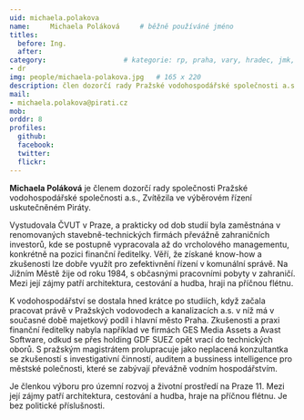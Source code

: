 ```yaml
---
uid: michaela.polakova
name:     Michaela Poláková  	# běžně používáné jméno
titles:
  before: Ing.
  after: 
category:                 	# kategorie: rp, praha, vary, hradec, jmk, senat
- dr
img: people/michaela-polakova.jpg   # 165 x 220
description: člen dozorčí rady Pražské vodohospodářské společnosti a.s.    	# kratký popis, max 160 znaků
mail:
- michaela.polakova@pirati.cz
mob:
orddr: 8
profiles:
  github:       
  facebook:    
  twitter: 		  
  flickr:		  
---
```


**Michaela Poláková** je členem dozorčí rady společnosti Pražské vodohospodářské společnosti a.s., Zvítězila ve výběrovém řízení uskutečněném Piráty.

Vystudovala ČVUT v Praze, a prakticky od dob studií byla zaměstnána v renomovaných stavebně-technických firmách převážně zahraničních investorů, kde se postupně vypracovala až do vrcholového managementu, konkrétně na pozici finanční ředitelky. Věří, že získané know-how a zkušenosti lze dobře využít pro zefektivnění řízení v komunální správě. Na Jižním Městě žije od roku 1984, s občasnými pracovními pobyty v zahraničí. Mezi její zájmy patří architektura, cestování a hudba, hraji na příčnou flétnu.

K vodohospodářství se dostala hned krátce po studiích, když začala pracovat právě v Pražských vodovodech a kanalizacích a.s. v níž má v současné době majetkový podíl i hlavní město Praha. Zkušenosti a praxi finanční ředitelky nabyla například ve firmách GES Media Assets a Avast Software, odkud se přes holding GDF SUEZ opět vrací do technických oborů. S pražským magistrátem prolupracuje jako neplacená konzultantka se zkušeností s investigativní činností, auditem a bussiness intelligence pro městské polečnosti, které se zabývají převážně vodním hospodářstvím.

Je členkou výboru pro územní rozvoj a životní prostředí na Praze 11. Mezi její zájmy patří architektura, cestování a hudba, hraje na příčnou flétnu. Je bez politické příslušnosti.
